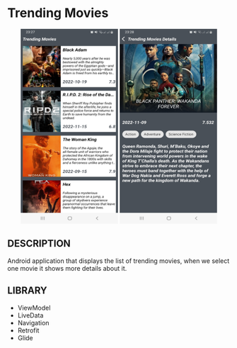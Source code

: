 # Trending Movies

<div align="center">
  <img src="https://github.com/Pape-mobile/TrendingMovies/blob/master/images/screenshot1.jpg" width="220" height="440">
   <img src="https://github.com/Pape-mobile/TrendingMovies/blob/master/images/screenshot2.jpg" width="220" height="440">
</div>

## DESCRIPTION
Android application that displays the list of trending movies, when we select one movie it shows more details about it.
## LIBRARY
- ViewModel
- LiveData
- Navigation
- Retrofit
- Glide
